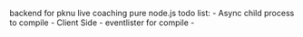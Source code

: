 backend for pknu live coaching pure node.js
todo list:
    - Async child process to compile
    - 
    Client Side
    - eventlister for compile
    -